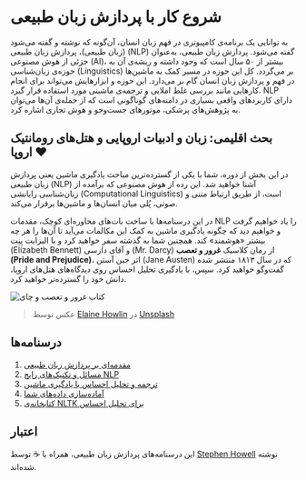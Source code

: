# شروع کار با پردازش زبان طبیعی
به توانایی یک برنامه‌ی کامپیوتری در فهم زبان انسان، آن‌گونه که نوشته و گفته می‌شود (زبان طبیعی)، پردازش زبان طبیعی (NLP) گفته می‌شود. پردازش زبان طبیعی، به‌عنوان جزئی از هوش مصنوعی (AI)، بیشتر از ۵۰ سال است که وجود داشته و ریشه‌ی آن به حوزه‌ی زبان‌شناسی (Linguistics) بر می‌گردد. کل این حوزه در مسیر کمک به ماشین‌ها در فهم و پردازش زبان انسان گام بر می‌دارد. این حوزه و ابزارهایش می‌تواند برای انجام کارهایی مانند بررسی غلط املایی و ترجمه‌ی ماشینی مورد استفاده قرار گیرد. NLP دارای کاربردهای واقعی بسیاری در دامنه‌های گوناگونی است که از جمله‌ی آن‌ها می‌توان به پژوهش‌های پزشکی، موتورهای جست‌و‌جو و هوش تجاری اشاره کرد.

## بحث اقلیمی: زبان و ادبیات اروپایی و هتل‌های رومانتیک اروپا ❤️

در این بخش از دوره، شما با یکی از گسترده‌ترین مباحث یادگیری ماشین یعنی پردازش زبان طبیعی (NLP) آشنا خواهید شد. این رده از هوش مصنوعی که برآمده از زبان‌شناسی رایانشی (Computational Linguistics) است، از طریق ارتباط متنی و صوتی، پُلی میان انسان‌ها و ماشین‌ها برقرار می‌کند.

در این درسنامه‌ها با ساخت بات‌های محاوره‌ای کوچک، مقدمات NLP را یاد خواهیم گرفت و خواهیم دید که چگونه یادگیری ماشین به کمک این مکالمات می‌آید تا آن‌ها را هر چه بیشتر «هوشمند» کند. همچنین شما به گذشته سفر خواهید کرد و با الیزابت بِنِت (Elizabeth Bennett) و آقای دارسی (Mr. Darcy) از رمان کلاسیک **غرور و تعصب (Pride and Prejudice)**، اثر جین آستن (Jane Austen) که در سال ۱۸۱۳ منتشر شده گفت‌و‌گو خواهید کرد. سپس، با یادگیری تحلیل احساس روی دیدگاه‌های هتل‌های اروپا، دانش خود را گسترده‌تر خواهید کرد.

![کتاب غرور و تعصب و چای](../images/p&p.jpg)
> عکس توسط <a href="https://unsplash.com/@elaineh?utm_source=unsplash&utm_medium=referral&utm_content=creditCopyText">Elaine Howlin</a> در <a href="https://unsplash.com/s/photos/pride-and-prejudice?utm_source=unsplash&utm_medium=referral&utm_content=creditCopyText">Unsplash</a>
  
## درسنامه‌ها

1. [مقدمه‌ای بر پردازش زبان طبیعی](../1-Introduction-to-NLP/README.md)
2. [مسائل و تکنیک‌های رایج NLP](../2-Tasks/README.md)
3. [ترجمه و تحلیل احساس با یادگیری ماشین](../3-Translation-Sentiment/README.md)
4. [آماده‌سازی داده‌های شما](../4-Hotel-Reviews-1/README.md)
5. [کتابخانه‌ی NLTK برای تحلیل احساس](../5-Hotel-Reviews-2/README.md)

## اعتبار 

این درسنامه‌های پردازش زبان طبیعی، همراه با ☕ توسط [Stephen Howell](https://twitter.com/Howell_MSFT) نوشته شده‌اند.
